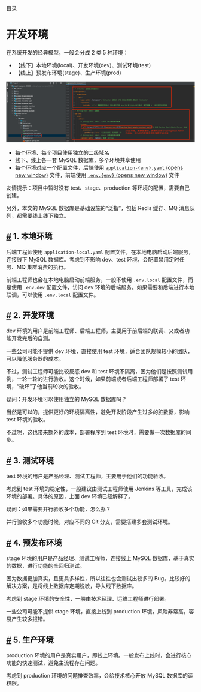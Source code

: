 目录

# 开发环境

在系统开发的经典模型，一般会分成 2 类 5 种环境：

*   【线下】本地环境(local)、开发环境(dev)、测试环境(test)
*   【线上】预发布环境(stage)、生产环境(prod)

![环境示例](./static/01.png)

*   每个环境、每个项目使用独立的二级域名
*   线下、线上各一套 MySQL 数据库，多个环境共享使用
*   每个环境对应一个配置文件，后端使用 [`application-{env}.yaml` (opens new window)](https://github.com/YunaiV/ruoyi-vue-pro/blob/master/yudao-server/src/main/resources/application-dev.yaml) 文件，前端使用 [`.env.{env}` (opens new window)](https://github.com/yudaocode/yudao-ui-admin-vue2/blob/master/.env.dev) 文件

友情提示：项目中暂时没有 test、stage、production 等环境的配置，需要自己创建。

另外，本文的 MySQL 数据库是基础设施的“泛指”，包括 Redis 缓存、MQ 消息队列，都需要线上线下独立。

## [#](#_1-本地环境) 1. 本地环境

后端工程师使用 `application-local.yaml` 配置文件，在本地电脑启动后端服务，连接线下 MySQL 数据库。考虑到不影响 dev、test 环境，会配置禁用定时任务、MQ 集群消费的执行。

前端工程师也会在本地电脑启动前端服务，一般不使用 `.env.local` 配置文件，而是使用 `.env.dev` 配置文件，访问 dev 环境的后端服务。如果需要和后端进行本地联调，可以使用 `.env.local` 配置文件。

## [#](#_2-开发环境) 2. 开发环境

dev 环境的用户是前端工程师、后端工程师，主要用于前后端的联调、又或者功能开发完后的自测。

一些公司可能不提供 dev 环境，直接使用 test 环境，适合团队规模较小的团队，可以降低服务器的成本。

不过，测试工程师可能比较反感 dev 和 test 环境不隔离，因为他们是按照测试用例，一轮一轮的进行验收。这个时候，如果前端或者后端工程师部署了 test 环境，“破坏”了他当前轮次的验收。

疑问：开发环境可以使用独立的 MySQL 数据库吗？

当然是可以的，提供更好的环境隔离性，避免开发阶段产生过多的脏数据，影响 test 环境的验收。

不过呢，这也带来额外的成本，部署程序到 test 环境时，需要做一次数据库的同步。

## [#](#_3-测试环境) 3. 测试环境

test 环境的用户是产品经理、测试工程师，主要用于他们的功能验收。

考虑到 test 环境的稳定性，一般建议由测试工程师使用 Jenkins 等工具，完成该环境的部署。具体的原因，上面 dev 环境已经解释了。

疑问：如果需要并行验收多个功能，怎么办？

并行验收多个功能时候，对应不同的 Git 分支，需要搭建多套测试环境。

## [#](#_4-预发布环境) 4. 预发布环境

stage 环境的用户是产品经理、测试工程师，连接线上 MySQL 数据库，基于真实的数据，进行功能的全回归测试。

因为数据更加真实，且更具多样性，所以往往也会测试出较多的 Bug。比较好的解决方案，是将线上数据库定期脱敏，导入线下数据库。

考虑到 stage 环境的安全性，一般由技术经理、运维工程师进行部署。

一些公司可能不提供 stage 环境，直接上线到 production 环境，风险非常高，容易产生较多报错。

## [#](#_5-生产环境) 5. 生产环境

production 环境的用户是真实用户，即线上环境。一般发布上线时，会进行核心功能的快速测试，避免主流程存在问题。

考虑到 production 环境的问题排查效率，会给技术核心开放 MySQL 数据库的读权限。